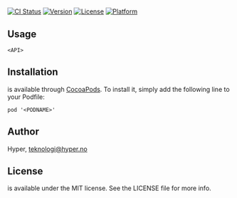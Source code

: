 # <PODNAME>

[![CI Status](http://img.shields.io/travis/hyperoslo/<PODNAME>.svg?style=flat)](https://travis-ci.org/hyperoslo/<PODNAME>)
[![Version](https://img.shields.io/cocoapods/v/<PODNAME>.svg?style=flat)](http://cocoadocs.org/docsets/<PODNAME>)
[![License](https://img.shields.io/cocoapods/l/<PODNAME>.svg?style=flat)](http://cocoadocs.org/docsets/<PODNAME>)
[![Platform](https://img.shields.io/cocoapods/p/<PODNAME>.svg?style=flat)](http://cocoadocs.org/docsets/<PODNAME>)

## Usage

`<API>`

## Installation

**<PODNAME>** is available through [CocoaPods](http://cocoapods.org). To install
it, simply add the following line to your Podfile:

`pod '<PODNAME>'`

## Author

Hyper, teknologi@hyper.no

## License

**<PODNAME>** is available under the MIT license. See the LICENSE file for more info.

